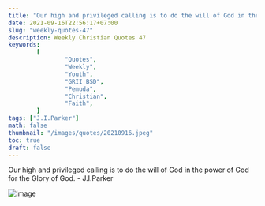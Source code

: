 ```yaml
---
title: "Our high and privileged calling is to do the will of God in the power of God for the Glory of God."
date: 2021-09-16T22:56:17+07:00
slug: "weekly-quotes-47"
description: Weekly Christian Quotes 47
keywords:
        [
                "Quotes",
                "Weekly",
                "Youth",
                "GRII BSD",
                "Pemuda",
                "Christian",
                "Faith",
        ]
tags: ["J.I.Parker"]
math: false
thumbnail: "/images/quotes/20210916.jpeg"
toc: true
draft: false
---
```


Our high and privileged calling is to do the will of God in the power of God for the Glory of God. - J.I.Parker

![image](/images/quotes/20210916.jpeg)
